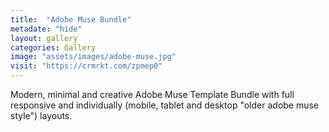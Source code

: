 ```yaml
---
title:  "Adobe Muse Bundle"
metadate: "hide"
layout: gallery
categories: Gallery
image: "assets/images/adobe-muse.jpg"
visit: "https://crmrkt.com/zpmep0"
---
```

Modern, minimal and creative Adobe Muse Template Bundle with full responsive and individually (mobile, tablet and desktop "older adobe muse style") layouts.